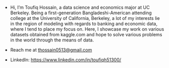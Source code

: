 - Hi, I’m Toufiq Hossain, a data science and economics major at UC Berkeley. Being a first-generation Bangladeshi-American attending college at the University of California, Berkeley, a lot of my interests lie in the region of modeling with regards to banking and economic data, where I tend to place my focus on. Here, I showcase my work on various datasets obtained from kaggle.com and hope to solve various problems in the world through the means of data.

- Reach me at thossain0513@gmail.com

- LinkedIn: https://www.linkedin.com/in/toufiqh51300/
